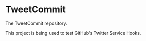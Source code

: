 TweetCommit
===========

The TweetCommit repository.

This project is being used to test GitHub's Twitter Service Hooks.